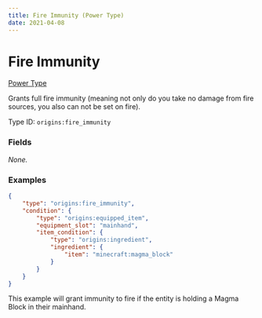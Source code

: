 ```yaml
---
title: Fire Immunity (Power Type)
date: 2021-04-08
---
```


# Fire Immunity

[Power Type](../power_types.md)

Grants full fire immunity (meaning not only do you take no damage from fire sources, you also can not be set on fire).

Type ID: `origins:fire_immunity`


### Fields

_None._



### Examples

```json
{
    "type": "origins:fire_immunity",
    "condition": {
        "type": "origins:equipped_item",
        "equipment_slot": "mainhand",
        "item_condition": {
            "type": "origins:ingredient",
            "ingredient": {
                "item": "minecraft:magma_block"
            }
        }
    }
}
```

This example will grant immunity to fire if the entity is holding a Magma Block in their mainhand.
